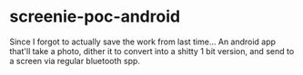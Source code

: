 screenie-poc-android
====================
Since I forgot to actually save the work from last time... 
An android app that'll take a photo, dither it to convert into a shitty 1 bit version, and send to a screen via regular bluetooth spp.
